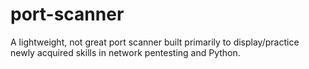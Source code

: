 # port-scanner
A lightweight, not great port scanner built primarily to display/practice newly acquired skills in network pentesting and Python.
